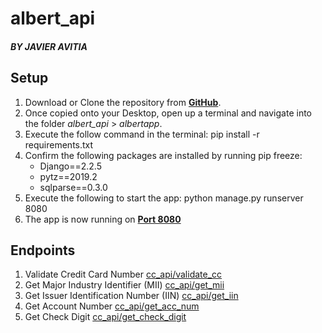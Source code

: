 # albert_api
##### BY JAVIER AVITIA

## Setup
1. Download or Clone the repository from **[GitHub][gh]**.
2. Once copied onto your Desktop, open up a terminal and navigate into the folder *albert_api* > *albertapp*.
3. Execute the follow command in the terminal:
	pip install -r requirements.txt
4. Confirm the following packages are installed by running pip freeze:
	- Django==2.2.5
	- pytz==2019.2
	- sqlparse==0.3.0
5. Execute the following to start the app:
	python manage.py runserver 8080
6. The app is now running on **[Port 8080][8080]**

## Endpoints
1. Validate Credit Card Number [cc_api/validate_cc][val]
2. Get Major Industry Identifier (MII) [cc_api/get_mii][mii]
3. Get Issuer Identification Number (IIN) [cc_api/get_iin][iin]
4. Get Account Number [cc_api/get_acc_num][acc]
5. Get Check Digit [cc_api/get_check_digit][check]

[gh]: https://github.com/JavierAvitia/albert_api "Click here!"
[8080]: http://127.0.0.1:8080/ "Albert API (click to open)"
[val]: http://127.0.0.1:8080/cc_api/validate_cc "Validate Credit Card"
[mii]: http://127.0.0.1:8080/cc_api/get_mii "Get MII"
[iin]: http://127.0.0.1:8080/cc_api/get_iin "Get IIN"
[acc]: http://127.0.0.1:8080/cc_api/get_acc_num "Get Account Number"
[check]: http://127.0.0.1:8080/cc_api/get_check_digit "Get Check Digit"
